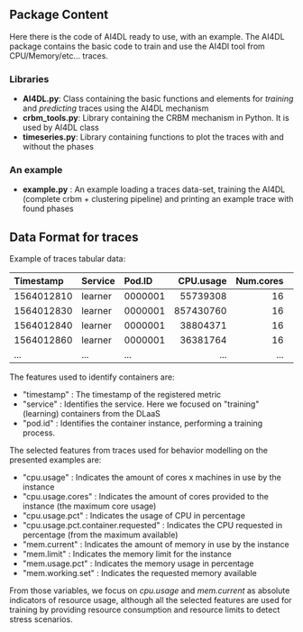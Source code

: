 
## Package Content

Here there is the code of AI4DL ready to use, with an example. The AI4DL package contains the basic code to train and use the AI4Dl tool from CPU/Memory/etc... traces.

### Libraries
 
 * **AI4DL.py**: Class containing the basic functions and elements for *training* and *predicting* traces using the AI4DL mechanism
 * **crbm_tools.py**: Library containing the CRBM mechanism in Python. It is used by AI4DL class 
 * **timeseries.py**: Library containing functions to plot the traces with and without the phases
 
### An example

 * **example.py** : An example loading a traces data-set, training the AI4DL (complete crbm + clustering pipeline) and printing an example trace with found phases 
 
## Data Format for traces

Example of traces tabular data:

| Timestamp  | Service | Pod.ID  | CPU.usage | Num.cores | Mem.current | Mem.limit   | ... |
| :--------- | :------ | :------ | --------: | --------: | ----------: | ----------: | :-: |
| 1564012810 | learner | 0000001 | 55739308  | 16        | 11538403328 | 21474836480 | ... |
| 1564012830 | learner | 0000001 | 857430760 | 16        | 11538952192 | 21474836480 | ... |
| 1564012840 | learner | 0000001 | 38804371  | 16        | 11539546112 | 21474836480 | ... |
| 1564012860 | learner | 0000001 | 36381764  | 16        | 11539546112 | 21474836480 | ... |
| ...        | ...     | ...     | ...       | ...       | ...         | ...         | ... |


The features used to identify containers are:

- "timestamp" : The timestamp of the registered metric
- "service" : Identifies the service. Here we focused on "training" (learning) containers from the DLaaS
- "pod.id" : Identifies the container instance, performing a training process.

The selected features from traces used for behavior modelling on the presented examples are:

- "cpu.usage" :	Indicates the amount of cores x machines in use by the instance
- "cpu.usage.cores" : Indicates the amount of cores provided to the instance (the maximum core usage)
- "cpu.usage.pct" : Indicates the usage of CPU in percentage
- "cpu.usage.pct.container.requested" : Indicates the CPU requested in percentage (from the maximum available)
- "mem.current" : Indicates the amount of memory in use by the instance
- "mem.limit" : Indicates the memory limit for the instance
- "mem.usage.pct" : Indicates the memory usage in percentage
- "mem.working.set" : Indicates the requested memory available

From those variables, we focus on *cpu.usage* and *mem.current* as absolute indicators of resource usage, although all the selected features are used for training by providing resource consumption and resource limits to detect stress scenarios.
